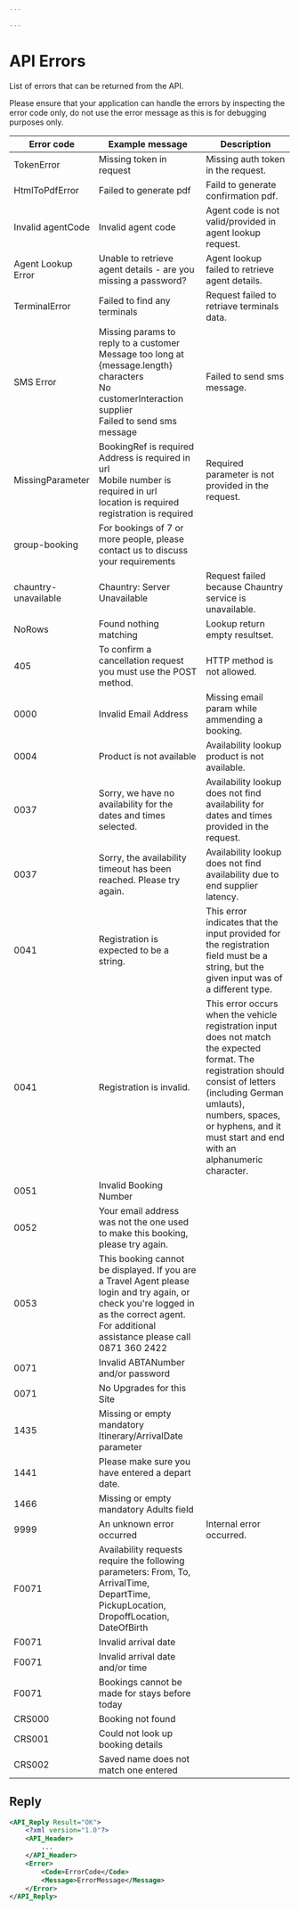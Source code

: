 ```yaml
---

---
```


# API Errors

List of errors that can be returned from the API.

Please ensure that your application can handle the errors by inspecting the error code only, do not use the error message as this is for debugging purposes only.

| Error code           | Example message                                                                                                                                                                               | Description                                                                                                                                                                                                                                               |
|----------------------|-----------------------------------------------------------------------------------------------------------------------------------------------------------------------------------------------|-----------------------------------------------------------------------------------------------------------------------------------------------------------------------------------------------------------------------------------------------------------|
| TokenError           | Missing token in request                                                                                                                                                                      | Missing auth token in the request.                                                                                                                                                                                                                        |
| HtmlToPdfError       | Failed to generate pdf                                                                                                                                                                        | Faild to generate confirmation pdf.                                                                                                                                                                                                                       |
| Invalid agentCode    | Invalid agent code                                                                                                                                                                            | Agent code is not valid/provided in agent lookup request.                                                                                                                                                                                                 |
| Agent Lookup Error   | Unable to retrieve agent details - are you missing a password?                                                                                                                                | Agent lookup failed to retrieve agent details.                                                                                                                                                                                                            |
| TerminalError        | Failed to find any terminals                                                                                                                                                                  | Request failed to retriave terminals data.                                                                                                                                                                                                                |
| SMS Error            | Missing params to reply to a customer<br>Message too long at {message.length} characters<br>No customerInteraction supplier<br>Failed to send sms message                                     | Failed to send sms message.                                                                                                                                                                                                                               |
| MissingParameter     | BookingRef is required<br>Address is required in url<br>Mobile number is required in url<br>location is required<br>registration is required                                                  | Required parameter is not provided in the request.                                                                                                                                                                                                        |
| group-booking        | For bookings of 7 or more people, please contact us to discuss your requirements                                                                                                              |                                                                                                                                                                                                                                                           |
| chauntry-unavailable | Chauntry: Server Unavailable                                                                                                                                                                  | Request failed because Chauntry service is unavailable.                                                                                                                                                                                                   |
| NoRows               | Found nothing matching                                                                                                                                                                        | Lookup return empty resultset.                                                                                                                                                                                                                            |
| 405                  | To confirm a cancellation request you must use the POST method.                                                                                                                               | HTTP method is not allowed.                                                                                                                                                                                                                               |
| 0000                 | Invalid Email Address                                                                                                                                                                         | Missing email param while ammending a booking.                                                                                                                                                                                                            |
| 0004                 | Product is not available                                                                                                                                                                      | Availability lookup product is not available.                                                                                                                                                                                                             |
| 0037                 | Sorry, we have no availability for the dates and times selected.                                                                                                                              | Availability lookup does not find availability for dates and times provided in the request.                                                                                                                                                               |
| 0037                 | Sorry, the availability timeout has been reached. Please try again.                                                                                                                           | Availability lookup does not find availability due to end supplier latency.                                                                                                                                                                               |
| 0041                 | Registration is expected to be a string.                                                                                                                                                      | This error indicates that the input provided for the registration field must be a string, but the given input was of a different type.                                                                                                                    |
| 0041                 | Registration is invalid.                                                                                                                                                                      | This error occurs when the vehicle registration input does not match the expected format. The registration should consist of letters (including German umlauts), numbers, spaces, or hyphens, and it must start and end with an alphanumeric character.   |
| 0051                 | Invalid Booking Number                                                                                                                                                                        |                                                                                                                                                                                                                                                           |
| 0052                 | Your email address was not the one used to make this booking, please try again.                                                                                                               |                                                                                                                                                                                                                                                           |
| 0053                 | This booking cannot be displayed.  If you are a Travel Agent please login and try again, or check you're logged in as the correct agent.  For additional assistance please call 0871 360 2422 |                                                                                                                                                                                                                                                           |
| 0071                 | Invalid ABTANumber and/or password                                                                                                                                                            |                                                                                                                                                                                                                                                           |
| 0071                 | No Upgrades for this Site                                                                                                                                                                     |                                                                                                                                                                                                                                                           |
| 1435                 | Missing or empty mandatory Itinerary/ArrivalDate parameter                                                                                                                                    |                                                                                                                                                                                                                                                           |
| 1441                 | Please make sure you have entered a depart date.                                                                                                                                              |                                                                                                                                                                                                                                                           |
| 1466                 | Missing or empty mandatory Adults field                                                                                                                                                       |                                                                                                                                                                                                                                                           |
| 9999                 | An unknown error occurred                                                                                                                                                                     | Internal error occurred.                                                                                                                                                                                                                                  |
| F0071                | Availability requests require the following parameters: From, To, ArrivalTime, DepartTime, PickupLocation, DropoffLocation, DateOfBirth                                                       |                                                                                                                                                                                                                                                           |
| F0071                | Invalid arrival date                                                                                                                                                                          |                                                                                                                                                                                                                                                           |
| F0071                | Invalid arrival date and/or time                                                                                                                                                              |                                                                                                                                                                                                                                                           |
| F0071                | Bookings cannot be made for stays before today                                                                                                                                                |                                                                                                                                                                                                                                                           |
| CRS000               | Booking not found                                                                                                                                                                             |                                                                                                                                                                                                                                                           |
| CRS001               | Could not look up booking details                                                                                                                                                             |                                                                                                                                                                                                                                                           |
| CRS002               | Saved name does not match one entered                                                                                                                                                         |                                                                                                                                                                                                                                                           |

## Reply

```xml
<API_Reply Result="OK">
    <?xml version="1.0"?>
    <API_Header>
        ...
    </API_Header>
    <Error>
        <Code>ErrorCode</Code>
        <Message>ErrorMessage</Message>
    </Error>
</API_Reply>
```
